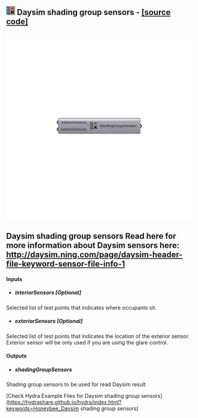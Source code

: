 ## ![](../../images/icons/Daysim_shading_group_sensors.png) Daysim shading group sensors - [[source code]](https://github.com/mostaphaRoudsari/honeybee/tree/master/src/Honeybee_Daysim%20shading%20group%20sensors.py)

![](../../images/components/Daysim_shading_group_sensors.png)

Daysim shading group sensors
 Read here for more information about Daysim sensors here: http://daysim.ning.com/page/daysim-header-file-keyword-sensor-file-info-1
 -
 

#### Inputs
* ##### interiorSensors [Optional]
Selected list of test points that indicates where occupants sit.
* ##### exteriorSensors [Optional]
Selected list of test points that indicates the location of the exterior sensor. Exterior sensor will be only used if you are using the glare control.

#### Outputs
* ##### shadingGroupSensors
Shading group sensors to be used for read Daysim result


[Check Hydra Example Files for Daysim shading group sensors](https://hydrashare.github.io/hydra/index.html?keywords=Honeybee_Daysim shading group sensors)